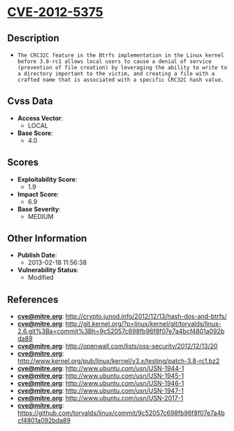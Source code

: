 
# [CVE-2012-5375](http://crypto.junod.info/2012/12/13/hash-dos-and-btrfs/)

## Description

- `The CRC32C feature in the Btrfs implementation in the Linux kernel before 3.8-rc1 allows local users to cause a denial of service (prevention of file creation) by leveraging the ability to write to a directory important to the victim, and creating a file with a crafted name that is associated with a specific CRC32C hash value.`

## Cvss Data

- **Access Vector**:
  - LOCAL
- **Base Score**:
  - 4.0

## Scores

- **Exploitability Score**:
  - 1.9
- **Impact Score**:
  - 6.9
- **Base Severity**:
  - MEDIUM

## Other Information

- **Publish Date**:
  - 2013-02-18 11:56:38
- **Vulnerability Status**:
  - Modified

## References

- **cve@mitre.org**: http://crypto.junod.info/2012/12/13/hash-dos-and-btrfs/
- **cve@mitre.org**: http://git.kernel.org/?p=linux/kernel/git/torvalds/linux-2.6.git%3Ba=commit%3Bh=9c52057c698fb96f8f07e7a4bcf4801a092bda89
- **cve@mitre.org**: http://openwall.com/lists/oss-security/2012/12/13/20
- **cve@mitre.org**: http://www.kernel.org/pub/linux/kernel/v3.x/testing/patch-3.8-rc1.bz2
- **cve@mitre.org**: http://www.ubuntu.com/usn/USN-1944-1
- **cve@mitre.org**: http://www.ubuntu.com/usn/USN-1945-1
- **cve@mitre.org**: http://www.ubuntu.com/usn/USN-1946-1
- **cve@mitre.org**: http://www.ubuntu.com/usn/USN-1947-1
- **cve@mitre.org**: http://www.ubuntu.com/usn/USN-2017-1
- **cve@mitre.org**: https://github.com/torvalds/linux/commit/9c52057c698fb96f8f07e7a4bcf4801a092bda89
